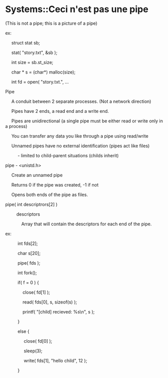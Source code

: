 # Systems::Ceci n'est pas une pipe

(This is not a pipe; this is a picture of a pipe)

  


ex:

     struct stat sb;

     stat( "story.txt", &amp;sb );

     int size = sb.st_size;

     char * s = (char*) malloc(size);

     int fd = open( "story.txt.", ...  

  


Pipe

     A conduit between 2 separate processes. (Not a network direction)

     Pipes have 2 ends, a read end and a write end.

     Pipes are unidirectional (a single pipe must be either read or write only in a process)

  


     You can transfer any data you like through a pipe using read/write

  


     Unnamed pipes have no external identification (pipes act like files)

          - limited to child-parent situations (childs inherit)

  


pipe - &lt;unistd.h&gt;

     Create an unnamed pipe

  


     Returns 0 if the pipe was created, -1 if not

  


     Opens both ends of the pipe as files.

  


pipe( int descriptrors[2] )

         descriptors

             Array that will contain the descriptors for each end of the pipe.  


  


  


ex:

          int fds[2];

          char s[20];

  


          pipe( fds );

  


          int fork();

          if( f = 0 ) {

              close( fd[1] );

              read( fds[0], s, sizeof(s) );

              printf( "[child] recieved: %s\n", s );

          }

          else {

               close( fd[0] );

               sleep(3);

               write( fds[1], "hello child", 12 );

          }  


  

